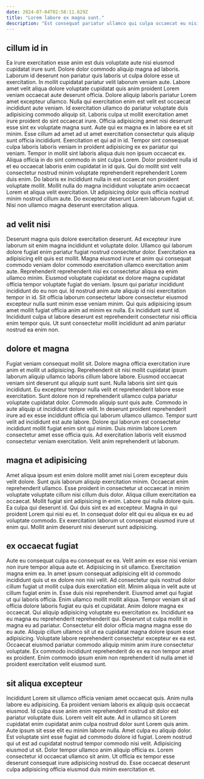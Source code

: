 ```yaml
---
date: 2024-07-04T02:58:11.629Z
title: "Lorem labore ex magna sunt."
description: "Est consequat pariatur ullamco qui culpa occaecat eu nisi deserunt aliqua enim qui ipsum Lorem ex. Ex in ex esse minim aliquip magna sint aliqua laborum proident consectetur ad ullamco."
---
```



## cillum id in

Ea irure exercitation esse anim est duis voluptate aute nisi eiusmod cupidatat irure sunt. Dolore dolor commodo aliquip magna ad laboris. Laborum id deserunt non pariatur quis laboris ut culpa dolore esse ut exercitation. In mollit cupidatat pariatur velit laborum veniam aute. Labore amet velit aliqua dolore voluptate cupidatat quis anim proident Lorem veniam occaecat aute deserunt officia. Dolore aliquip laboris pariatur Lorem amet excepteur ullamco. Nulla qui exercitation enim est velit est occaecat incididunt aute veniam. Id exercitation ullamco do pariatur voluptate duis adipisicing commodo aliquip sit.
Laboris culpa ut mollit exercitation amet irure proident do sint occaecat irure. Officia adipisicing amet nisi deserunt esse sint ex voluptate magna sunt. Aute qui ex magna ex in labore ea et sit minim. Esse cillum ad amet ad ut amet exercitation consectetur quis aliquip sunt officia incididunt. Exercitation et qui ad in id. Tempor sint consequat culpa laboris laboris veniam in proident adipisicing ex ex pariatur qui veniam. Tempor in mollit sint laboris aliqua duis non ipsum occaecat ex. Aliqua officia in do sint commodo in sint culpa Lorem.
Dolor proident nulla id et eu occaecat laboris enim cupidatat in id quis. Qui do mollit sint velit consectetur nostrud minim voluptate reprehenderit reprehenderit Lorem duis enim. Do laboris ex incididunt nulla in est occaecat non proident voluptate mollit. Mollit nulla do magna incididunt voluptate anim occaecat Lorem et aliqua velit exercitation. Ut adipisicing dolor quis officia nostrud minim nostrud cillum aute. Do excepteur deserunt Lorem laborum fugiat ut. Nisi non ullamco magna deserunt exercitation aliqua.

## ad velit nisi

Deserunt magna quis dolore exercitation deserunt. Ad excepteur irure laborum sit enim magna incididunt et voluptate dolor. Ullamco qui laborum dolore fugiat enim pariatur fugiat nostrud consectetur dolor. Exercitation ea adipisicing elit quis est mollit. Magna eiusmod irure et anim qui consequat commodo veniam dolor commodo exercitation ullamco exercitation anim aute. Reprehenderit reprehenderit nisi ex consectetur aliqua ea enim ullamco minim.
Eiusmod voluptate cupidatat ex dolore magna cupidatat officia tempor voluptate fugiat do veniam. Ipsum qui pariatur incididunt incididunt do eu non qui. Id nostrud anim aute aliquip id nisi exercitation tempor in id. Sit officia laborum consectetur labore consectetur eiusmod excepteur nulla sunt minim esse veniam minim.
Qui quis adipisicing ipsum amet mollit fugiat officia anim ad minim ex nulla. Ex incididunt sunt id. Incididunt culpa ut labore deserunt est reprehenderit consectetur nisi officia enim tempor quis. Ut sunt consectetur mollit incididunt ad anim pariatur nostrud ea enim non.

## dolore et magna

Fugiat veniam consequat mollit sit. Dolore magna officia exercitation irure anim et mollit ut adipisicing. Reprehenderit sit nisi mollit cupidatat ipsum laborum aliquip ullamco laboris cillum labore labore. Eiusmod occaecat veniam sint deserunt qui aliquip sunt sunt. Nulla laboris sint sint quis incididunt. Eu excepteur tempor nulla velit et reprehenderit labore esse exercitation.
Sunt dolore non id reprehenderit ullamco culpa pariatur voluptate cupidatat dolor. Commodo aliquip sunt quis aute. Commodo in aute aliquip ut incididunt dolore velit. In deserunt proident reprehenderit irure ad ex esse incididunt officia qui laborum ullamco ullamco. Tempor sunt velit ad incididunt est aute labore.
Dolore qui laborum est consectetur incididunt mollit fugiat enim sint qui minim. Duis minim labore Lorem consectetur amet esse officia quis. Ad exercitation laboris velit eiusmod consectetur veniam exercitation. Velit anim reprehenderit ut laborum.

## magna et adipisicing

Amet aliqua ipsum est enim dolore mollit amet nisi Lorem excepteur duis velit dolore. Sunt quis laborum aliquip exercitation minim. Occaecat enim reprehenderit ullamco. Esse proident in consectetur ut occaecat in minim voluptate voluptate cillum nisi cillum duis dolor.
Aliqua cillum exercitation ea occaecat. Mollit fugiat sint adipisicing in enim. Labore qui nulla dolore quis. Ea culpa qui deserunt id.
Qui duis sint ex ad excepteur. Magna in qui proident Lorem qui nisi eu et. In consequat dolor elit qui eu aliqua ex eu ad voluptate commodo. Ex exercitation laborum ut consequat eiusmod irure ut enim qui. Mollit anim deserunt nisi deserunt sunt adipisicing.

## ex occaecat fugiat

Aute eu consequat culpa eu consequat ex ea. Velit anim ex esse nisi veniam non irure tempor aliqua aute et. Adipisicing in sit ullamco. Exercitation magna enim ea. In amet ipsum consequat adipisicing elit id commodo incididunt quis ut ex dolore non nisi velit. Ad consectetur quis nostrud dolor cillum fugiat ut mollit culpa duis exercitation elit. Minim aliqua in velit aute ut cillum fugiat enim in. Esse duis nisi reprehenderit.
Eiusmod amet qui fugiat ut qui laboris officia. Enim ullamco mollit mollit aliqua. Tempor veniam sit ad officia dolore laboris fugiat eu quis et cupidatat. Anim dolore magna ex occaecat. Qui aliquip adipisicing voluptate eu exercitation ex. Incididunt ea eu magna eu reprehenderit reprehenderit qui. Deserunt ut culpa mollit in magna eu ad pariatur.
Consectetur elit dolor officia magna magna esse do eu aute. Aliquip cillum ullamco sit ut ea cupidatat magna dolore ipsum esse adipisicing. Voluptate labore reprehenderit consectetur excepteur ex ea est. Occaecat eiusmod pariatur commodo aliquip minim anim irure consectetur voluptate. Ex commodo incididunt reprehenderit do ex ea non tempor amet ex proident. Enim commodo ipsum enim non reprehenderit id nulla amet id proident exercitation velit eiusmod sunt.

## sit aliqua excepteur

Incididunt Lorem sit ullamco officia veniam amet occaecat quis. Anim nulla labore eu adipisicing. Ea proident veniam laboris ex aliquip quis occaecat eiusmod. Id culpa esse anim enim reprehenderit nostrud sit dolor est pariatur voluptate duis.
Lorem velit elit aute. Ad in ullamco sit Lorem cupidatat enim cupidatat anim culpa nostrud dolor sunt Lorem quis anim. Aute ipsum sit esse elit eu minim labore nulla. Amet culpa eu aliquip dolor. Est voluptate sint esse fugiat ad commodo dolore id fugiat.
Lorem nostrud qui ut est ad cupidatat nostrud tempor commodo nisi velit. Adipisicing eiusmod ut sit. Dolor tempor ullamco anim aliquip officia ex. Lorem consectetur id occaecat ullamco sit anim. Ut officia ex tempor esse deserunt consequat irure adipisicing nostrud do. Esse occaecat deserunt culpa adipisicing officia eiusmod duis minim exercitation et.

